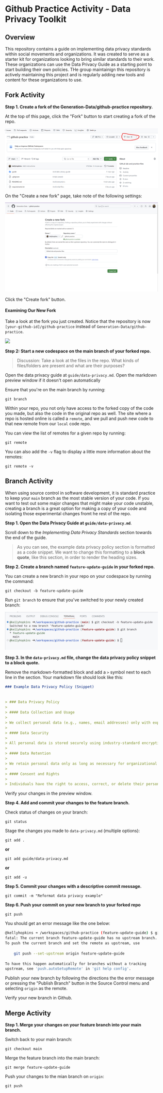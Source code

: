 # Github Practice Activity - Data Privacy Toolkit

## Overview
This repository contains a guide on implementing data privacy standards within social movements and organizations. It was created to serve as a starter kit for organizations looking to bring similar standards to their work. These organizations can use the Data Privacy Guide as a starting point to start building their own policies. THe group maintainign this repository is actively maintaining this project and is regularly adding new tools and content for these organizations to use.

## Fork Activity

**Step 1. Create a fork of the Generation-Data/github-practice repository.**

At the top of this page, click the "Fork" button to start creating a fork of the repo.

![](guide/imgs/click-fork.png)

On the "Create a new fork" page, take note of the following settings:

![](guide/imgs/create-fork-page.png)

Click the "Create fork" button.

#### Examining Our New Fork

Take a look at the fork you just created. Notice that the repository is now `[your-github-id]/github-practice` instead of `Generation-Data/github-practice`.

![](guide/imgs/fork-overview)

**Step 2: Start a new codespace on the main branch of your forked repo.**

> Discussion: Take a look at the files in the repo. What kinds of files/folders are present and what are their purposes?

Open the data privacy guide at `guide/data-privacy.md`. Open the markdown preview window if it doesn't open automatically


Ensure that you're on the main branch by running:
```
git branch
```

Within your repo, you not only have access to the forked copy of the code you made, but also the code in the original repo as well. The site where a repo is hosted online is called a `remote`, and we pull and push new code to that new remote from our `local` code repo.

You can view the list of remotes for a given repo by running:
```
git remote
```

You can also add the `-v` flag to display a little more information about the remotes:
```
git remote -v
```

## Branch Activity

When using source control in software development, it is standard practice to keep your `main` branch as the most stable version of your code. If you want to test out some major changes that might make your code unstable, creating a branch is a great option for making a copy of your code and isolating those experimental changes fromt he rest of the repo.

**Step 1. Open the Data Privacy Guide at `guide/data-privacy.md`**.

Scroll down to the *Implementing Data Privacy Standards* section towards the end of the guide.

> As you can see, the example data privacy policy section is formatted as a code snippet. We want to change this formatting to a **block quote**, like this section, in order to render the heading sizes.

**Step 2. Create a branch named `feature-update-guide` in your forked repo.**

You can create a new branch in your repo on your codespace by running the command:
```
git checkout -b feature-update-guide
```

Run `git branch` to ensure that you've switched to your newly created branch:

![](guide/imgs/git-branch.png)

**Step 3. In the `data-privacy.md` file, change the data privacy policy snippet to a block quote.**

Remove the markdown-formatted block and add a `>` symbol next to each line in the section. Your markdown file should look like this:

```markdown
### Example Data Privacy Policy (Snippet)


> ### Data Privacy Policy
> 
> #### Data Collection and Usage
>
> We collect personal data (e.g., names, email addresses) only with explicit consent and for specified purposes. Data is used solely for internal communication and organizing purposes.
>
> #### Data Security
> 
> All personal data is stored securely using industry-standard encryption methods. Access is restricted to authorized > personnel only.
> 
> #### Data Retention
> 
> We retain personal data only as long as necessary for organizational purposes or as required by law. Data will be securely deleted when no longer needed.
> 
> #### Consent and Rights
> 
> Individuals have the right to access, correct, or delete their personal data upon request. Consent can be withdrawn at any time.
```

Verify your changes in the preview window.

**Step 4. Add and commit your changes to the feature branch.**

Check status of changes on your branch:
```
git status
```

Stage the changes you made to `data-privacy.md` (multiple options):
```
git add .
```

**or**

```
git add guide/data-privacy.md
```

**or**

```
git add -u
```

**Step 5. Commit your changes with a descriptive commit message.**

```
git commit -m "Reformat data privacy example"
```

**Step 6. Push your commit on your new branch to your forked repo**

```
git push
```

You should get an error message like the one below:

```bash
@kellyhopkins ➜ /workspaces/github-practice (feature-update-guide) $ git push
fatal: The current branch feature-update-guide has no upstream branch.
To push the current branch and set the remote as upstream, use

    git push --set-upstream origin feature-update-guide

To have this happen automatically for branches without a tracking
upstream, see 'push.autoSetupRemote' in 'git help config'.
```

Publish your new branch by following the directions the the error message or pressing the "Publish Branch" button in the Source Control menu and selecting `origin` as the remote.

Verify your new branch in Github.


## Merge Activity

**Step 1. Merge your changes on your feature branch into your main branch.**

Switch back to your main branch:
```
git checkout main
```

Merge the feature branch into the main branch:
```
git merge feature-update-guide
```

Push your changes to the mian branch on `origin`:
```
git push
```
